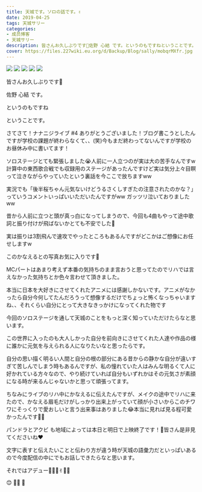 ```yaml
---
title: 天城です。ソロの話です。✌︎
date: 2019-04-25
tags: 天城サリー
categories: 
- 成员博客
- 天城サリー
description: 皆さんお久しぶりです🌸佐野 心結 です。というのもですねということです。さてさて！ナナニジライブ #4 ありがとうございました！ブログ書こうとしたんですが学校の課題が終わらなくて、、(笑)今もまだ終わって...
cover: https://files.227wiki.eu.org/d/Backup/Blog/sally/mobqrMXfr.jpg 
---
```

![](https://files.227wiki.eu.org/d/Backup/Blog/sally/mobqrMXfr.jpg)
![](https://files.227wiki.eu.org/d/Backup/Blog/sally/mobYTZvOG.jpg)
![](https://files.227wiki.eu.org/d/Backup/Blog/sally/mobWcsunY.jpg)
![](https://files.227wiki.eu.org/d/Backup/Blog/sally/mob8NQ3gg.jpg)
![](https://files.227wiki.eu.org/d/Backup/Blog/sally/mob6Vn2py.jpg)

皆さんお久しぶりです🌸






佐野 心結 です。




というのもですね






ということです。





さてさて！ナナニジライブ #4 ありがとうございました！ブログ書こうとしたんですが学校の課題が終わらなくて、、(笑)今もまだ終わってないんですが学校のお昼休み中に書いてます！




ソロステージとても緊張しました😭人前に一人立つのが実は大の苦手なんですw計算中の東西歌合戦でも収録用のステージがあったんですけど実は気分上々目瞑って泣きながらやっていたという裏話を今ここで放ちますww 





実況でも「後半桜ちゃん元気ないけどうるさくしすぎたの注意されたのかな？」っていうコメントいっぱいいただいたんですがww ガッツリ泣いておりましたww




昔から人前に立つと頭が真っ白になってしまうので、今回も4曲もやって途中歌詞と振り付けが飛ばないかとても不安でした🥺




実は振りは3割飛んで速攻でやったところもあるんですがどこかはご想像にお任せしますw 



このかなえるとの写真お気に入りです🌸




MCパートはあまり考えず本番の気持ちのまま言おうと思ってたのでリハでは言えなかった気持ちとか色々言わせて頂きました。




本当に日本を大好きにさせてくれたアニメには感謝しかないです。アニメがなかったら自分今何してたんだろうって想像するだけでちょっと怖くなっちゃいますね、、それくらい自分にとって大きなきっかけになってくれた物です




今回のソロステージを通して天城のことをもっと深く知っていただけたらなと思います。




この世界に入ったのも大人しかった自分を前向きにさせてくれた人達や作品の様に誰かに元気を与えられる人になりたいなと思ったらです。




自分の思い描く明るい人間と自分の根の部分にある昔からの静かな自分が違いすぎて苦しんでしまう時もあるんですが、私の憧れていた人はみんな明るくて人に好かれている方々なので、やり続けていれば自分もいずれかはその元気さが素顔になる時が来るんじゃないかと思って頑張ってます。






ちなみにライブのリハ中にかなえるに伝えたんですが、メイクの途中でリハに来たので、かなえる眉毛だけがしっかり出来上がっていて顔が小さいからこのチワワにそっくりで愛おしいと言う出来事はありました😂本当に見れば見る程可愛かったんです🤸‍♂️






パンドラとアクビ も地域によっては本日と明日で上映終了です！🌸皆さん是非見てくださいね❤️




文字に表すと伝えたいことと伝わり方が違う時が天城の語彙力だといっぱいあるので今度配信の中にでもお話しできたらなと思います。




それではアデュー🤸‍♂️🎶✌︎🤸‍♂️

😊
👕🎤
👖















